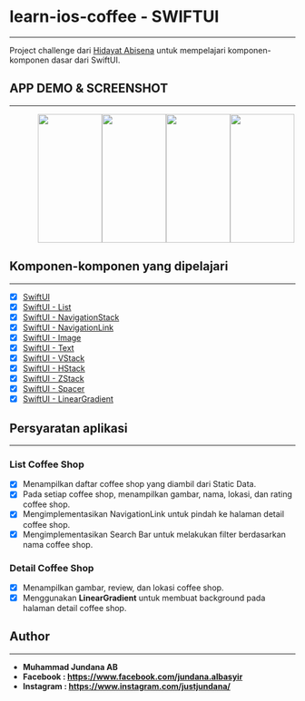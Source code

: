 # learn-ios-coffee - SWIFTUI
--------------------------------------------------------------------------------------------
Project challenge dari [Hidayat Abisena](https://github.com/hidayatabisena) untuk mempelajari komponen-komponen dasar dari SwiftUI.

## APP DEMO & SCREENSHOT
--------------------------------------------------------------------------------------------
<!-- Spacer dan Divider di div -->
<div style="display: flex; flex-direction: row; justify-content: space-between; align-items: center; margin-bottom: 20px; margin-left: 50px; margin-right: 50px;">
    <img src="https://github.com/justjundana/learn-ios-coffee/blob/main/other/app.gif" width="113" height="227" />
    <img src="https://github.com/justjundana/learn-ios-coffee/blob/main/other/list.png" width="113" height="227" />
    <img src="https://github.com/justjundana/learn-ios-coffee/blob/main/other/detail.png" width="113" height="227" />
    <img src="https://github.com/justjundana/learn-ios-coffee/blob/main/other/find.png" width="113" height="227" />
</div>

## Komponen-komponen yang dipelajari
--------------------------------------------------------------------------------------------
- [x] [SwiftUI](https://developer.apple.com/xcode/swiftui/)
- [x] [SwiftUI - List](https://developer.apple.com/documentation/swiftui/list)
- [x] [SwiftUI - NavigationStack](https://developer.apple.com/documentation/swiftui/navigationview)
- [x] [SwiftUI - NavigationLink](https://developer.apple.com/documentation/swiftui/navigationlink)
- [x] [SwiftUI - Image](https://developer.apple.com/documentation/swiftui/image)
- [x] [SwiftUI - Text](https://developer.apple.com/documentation/swiftui/text)
- [x] [SwiftUI - VStack](https://developer.apple.com/documentation/swiftui/vstack)
- [x] [SwiftUI - HStack](https://developer.apple.com/documentation/swiftui/hstack)
- [x] [SwiftUI - ZStack](https://developer.apple.com/documentation/swiftui/zstack)
- [x] [SwiftUI - Spacer](https://developer.apple.com/documentation/swiftui/spacer)
- [x] [SwiftUI - LinearGradient](https://developer.apple.com/documentation/swiftui/lineargradient)

## Persyaratan aplikasi
--------------------------------------------------------------------------------------------
### List Coffee Shop
* [x] Menampilkan daftar coffee shop yang diambil dari Static Data.
* [x] Pada setiap coffee shop, menampilkan gambar, nama, lokasi, dan rating coffee shop.
* [x] Mengimplementasikan NavigationLink untuk pindah ke halaman detail coffee shop.
* [x] Mengimplementasikan Search Bar untuk melakukan filter berdasarkan nama coffee shop.
### Detail Coffee Shop
* [x] Menampilkan gambar, review, dan lokasi coffee shop.
* [x] Menggunakan **LinearGradient** untuk membuat background pada halaman detail coffee shop.

## Author
--------------------------------------------------------------------------------------------
* **Muhammad Jundana AB**
* **Facebook : https://www.facebook.com/jundana.albasyir**
* **Instagram : https://www.instagram.com/justjundana/**
